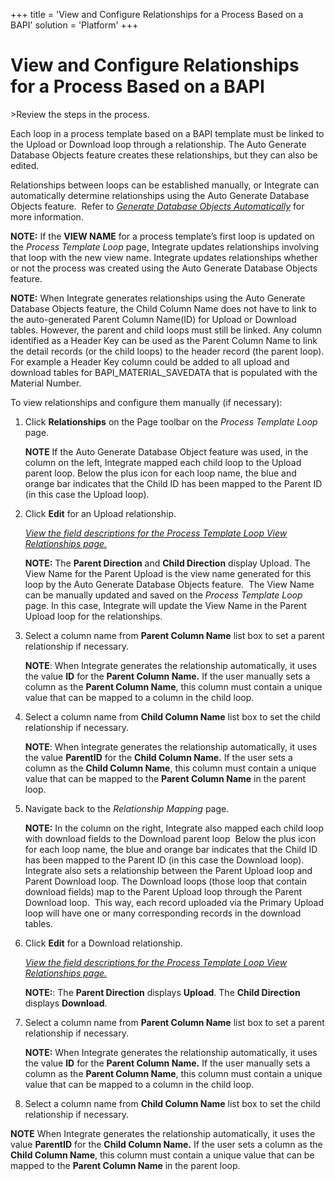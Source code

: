 +++
title = 'View and Configure Relationships for a Process Based on a BAPI'
solution = 'Platform'
+++

# View and Configure Relationships for a Process Based on a BAPI

<span id="Post Data using a BAPI Steps" class="popUpLink">\>Review the
steps in the process. </span>

Each loop in a process template based on a BAPI template must be linked
to the Upload or Download loop through a relationship. The Auto Generate
Database Objects feature creates these relationships, but they can also
be edited.

Relationships between loops can be established manually, or Integrate
can automatically determine relationships using the Auto Generate
Database Objects feature.  Refer to *[Generate Database Objects
Automatically](Generate_Database_Objects_Automatically.htm)* for more
information.

**NOTE:** If the **VIEW NAME** for a process template’s first loop is
updated on the *Process Template Loop* page, Integrate updates
relationships involving that loop with the new view name. Integrate
updates relationships whether or not the process was created using the
Auto Generate Database Objects feature.

**NOTE:** When Integrate generates relationships using the Auto Generate
Database Objects feature, the Child Column Name does not have to link to
the auto-generated Parent Column Name(ID) for Upload or Download tables.
However, the parent and child loops must still be linked. Any column
identified as a Header Key can be used as the Parent Column Name to link
the detail records (or the child loops) to the header record (the parent
loop). For example a Header Key column could be added to all upload and
download tables for BAPI\_MATERIAL\_SAVEDATA that is populated with the
Material Number.

To view relationships and configure them manually (if necessary):

1.  Click **Relationships** on the Page toolbar on the *Process Template
    Loop* page.
    
    **NOTE** If the Auto Generate Database Object feature was used, in
    the column on the left, Integrate mapped each child loop to the
    Upload parent loop. Below the plus icon for each loop name, the blue
    and orange bar indicates that the Child ID has been mapped to the
    Parent ID (in this case the Upload loop).

2.  Click **Edit** for an Upload relationship.
    
    *[View the field descriptions for the Process Template Loop View
    Relationships page.](ProcTempLoopVwRlipsBDCGUIBAPIRFC.htm)*
    
    **NOTE:** The **Parent Direction** and **Child Direction** display
    Upload. The View Name for the Parent Upload is the view name
    generated for this loop by the Auto Generate Database Objects
    feature.  The View Name can be manually updated and saved on the
    *Process Template Loop* page. In this case, Integrate will update
    the View Name in the Parent Upload loop for the relationships.

3.  Select a column name from **Parent Column Name** list box to set a
    parent relationship if necessary.
    
    **NOTE**: When Integrate generates the relationship automatically,
    it uses the value **ID** for the **Parent Column Name.** If the user
    manually sets a column as the **Parent Column Name**, this column
    must contain a unique value that can be mapped to a column in the
    child loop. 

4.  Select a column name from **Child Column Name** list box to set the
    child relationship if necessary.
    
    **NOTE**: When Integrate generates the relationship automatically,
    it uses the value **ParentID** for the **Child Column Name.** If the
    user sets a column as the **Child Column Name**, this column must
    contain a unique value that can be mapped to the **Parent Column
    Name** in the parent loop.  

5.  Navigate back to the *Relationship Mapping* page.
    
    **NOTE:** In the column on the right, Integrate also mapped each
    child loop with download fields to the Download parent loop  Below
    the plus icon for each loop name, the blue and orange bar indicates
    that the Child ID has been mapped to the Parent ID (in this case the
    Download loop). Integrate also sets a relationship between the
    Parent Upload loop and Parent Download loop. The Download loops
    (those loop that contain download fields) map to the Parent Upload
    loop through the Parent Download loop.  This way, each record
    uploaded via the Primary Upload loop will have one or many
    corresponding records in the download tables.

6.  Click **Edit** for a Download relationship.
    
    *[View the field descriptions for the Process Template Loop View
    Relationships page.](ProcTempLoopVwRlipsBDCGUIBAPIRFC.htm)*
    
    **NOTE:**: The **Parent Direction** displays **Upload**. The **Child
    Direction** displays **Download**.

7.  Select a column name from **Parent Column Name** list box to set a
    parent relationship if necessary.
    
    **NOTE:** When Integrate generates the relationship automatically,
    it uses the value **ID** for the **Parent Column Name.** If the user
    manually sets a column as the **Parent Column Name**, this column
    must contain a unique value that can be mapped to a column in the
    child loop. 

8.  Select a column name from **Child Column Name** list box to set the
    child relationship if necessary.

**NOTE** When Integrate generates the relationship automatically, it
uses the value **ParentID** for the **Child Column Name.** If the user
sets a column as the **Child Column Name**, this column must contain a
unique value that can be mapped to the **Parent Column Name** in the
parent loop.
